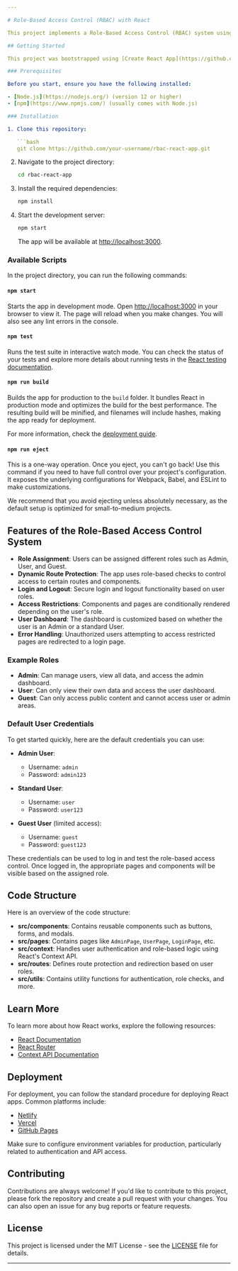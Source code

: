 ```yaml
---

# Role-Based Access Control (RBAC) with React

This project implements a Role-Based Access Control (RBAC) system using React. Users with different roles (Admin, User, etc.) are granted different levels of access to the app, ensuring secure and appropriate access control.

## Getting Started

This project was bootstrapped using [Create React App](https://github.com/facebook/create-react-app).

### Prerequisites

Before you start, ensure you have the following installed:

- [Node.js](https://nodejs.org/) (version 12 or higher)
- [npm](https://www.npmjs.com/) (usually comes with Node.js)

### Installation

1. Clone this repository:

   ```bash
   git clone https://github.com/your-username/rbac-react-app.git
   ```

2. Navigate to the project directory:

   ```bash
   cd rbac-react-app
   ```

3. Install the required dependencies:

   ```bash
   npm install
   ```

4. Start the development server:

   ```bash
   npm start
   ```

   The app will be available at [http://localhost:3000](http://localhost:3000).

### Available Scripts

In the project directory, you can run the following commands:

#### `npm start`

Starts the app in development mode. Open [http://localhost:3000](http://localhost:3000) in your browser to view it. The page will reload when you make changes. You will also see any lint errors in the console.

#### `npm test`

Runs the test suite in interactive watch mode. You can check the status of your tests and explore more details about running tests in the [React testing documentation](https://reactjs.org/docs/testing.html).

#### `npm run build`

Builds the app for production to the `build` folder. It bundles React in production mode and optimizes the build for the best performance. The resulting build will be minified, and filenames will include hashes, making the app ready for deployment.

For more information, check the [deployment guide](https://reactjs.org/docs/deployment.html).

#### `npm run eject`

This is a one-way operation. Once you eject, you can't go back! Use this command if you need to have full control over your project's configuration. It exposes the underlying configurations for Webpack, Babel, and ESLint to make customizations.

We recommend that you avoid ejecting unless absolutely necessary, as the default setup is optimized for small-to-medium projects.

## Features of the Role-Based Access Control System

- **Role Assignment**: Users can be assigned different roles such as Admin, User, and Guest.
- **Dynamic Route Protection**: The app uses role-based checks to control access to certain routes and components.
- **Login and Logout**: Secure login and logout functionality based on user roles.
- **Access Restrictions**: Components and pages are conditionally rendered depending on the user's role.
- **User Dashboard**: The dashboard is customized based on whether the user is an Admin or a standard User.
- **Error Handling**: Unauthorized users attempting to access restricted pages are redirected to a login page.

### Example Roles

- **Admin**: Can manage users, view all data, and access the admin dashboard.
- **User**: Can only view their own data and access the user dashboard.
- **Guest**: Can only access public content and cannot access user or admin areas.

### Default User Credentials

To get started quickly, here are the default credentials you can use:

- **Admin User**:
  - Username: `admin`
  - Password: `admin123`
  
- **Standard User**:
  - Username: `user`
  - Password: `user123`

- **Guest User** (limited access):
  - Username: `guest`
  - Password: `guest123`

These credentials can be used to log in and test the role-based access control. Once logged in, the appropriate pages and components will be visible based on the assigned role.

## Code Structure

Here is an overview of the code structure:

- **src/components**: Contains reusable components such as buttons, forms, and modals.
- **src/pages**: Contains pages like `AdminPage`, `UserPage`, `LoginPage`, etc.
- **src/context**: Handles user authentication and role-based logic using React's Context API.
- **src/routes**: Defines route protection and redirection based on user roles.
- **src/utils**: Contains utility functions for authentication, role checks, and more.

## Learn More

To learn more about how React works, explore the following resources:

- [React Documentation](https://reactjs.org/docs/getting-started.html)
- [React Router](https://reactrouter.com/)
- [Context API Documentation](https://reactjs.org/docs/context.html)

## Deployment

For deployment, you can follow the standard procedure for deploying React apps. Common platforms include:

- [Netlify](https://www.netlify.com/)
- [Vercel](https://vercel.com/)
- [GitHub Pages](https://pages.github.com/)

Make sure to configure environment variables for production, particularly related to authentication and API access.

## Contributing

Contributions are always welcome! If you'd like to contribute to this project, please fork the repository and create a pull request with your changes. You can also open an issue for any bug reports or feature requests.

## License

This project is licensed under the MIT License - see the [LICENSE](LICENSE) file for details.

---
```

